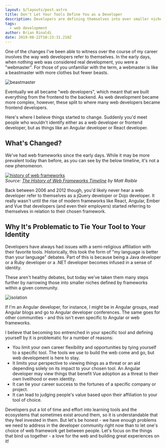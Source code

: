 ```yaml
---
layout: $/layouts/post.astro
title: Don't Let Your Tools Define You as a Developer
description: Developers are defining themselves into ever smaller niches and that concerns me.
tags:
  - web development
author: Brian Rinaldi
date: 2019-08-22T10:23:31.210Z
---
```


One of the changes I've been able to witness over the course of my career involves the way web developers refer to themselves. In the early days, when nothing web was considered real development, you were a "webmaster". For those of you unfamiliar with the term, a webmaster is like a beastmaster with more clothes but fewer beasts.

![beastmaster](/images/posts/tools/beastmaster.jpg)

Eventually we all became "web developers", which meant that we built everything from the frontend to the backend. As web development became more complex, however, these split to where many web developers became frontend developers.

Here's where I believe things started to change. Suddenly you'd meet people who wouldn't identify either as a web developer or frontend developer, but as things like an Angular developer or React developer.

## What's Changed?

We've had web frameworks since the early days. While it may be more prevalent today than before, as you can see by the below timeline, it's not a new phenomenon.

[![history of web frameworks](/images/posts/tools/history-of-web-frameworks-timeline.png)](https://github.com/mraible/history-of-web-frameworks-timeline/blob/master/history-of-web-frameworks-timeline.png)<br>
_Source: [The History of Web Frameworks Timeline](https://github.com/mraible/history-of-web-frameworks-timeline) by Matt Raible_

Back between 2006 and 2012 though, you'd likely never hear a web developer refer to themselves as a jQuery developer or Dojo developer. It really wasn't until the rise of modern frameworks like React, Angular, Ember and Vue that developers (and even their employers) started referring to themselves in relation to their chosen framework.

## Why It's Problematic to Tie Your Tool to Your Identity

Developers have always had issues with a semi-religious affiliation with their favorite tools. Historically, this took the form of "my language is better than your language" debates. Part of this is because being a Java developer or a Ruby developer or a .NET developer becomes infused in a sense of identity.

These aren't healthy debates, but today we've taken them many steps further by narrowing those into smaller niches defined by frameworks within a given community.

![isolation](/images/posts/tools/isolation.jpg) 

If I'm an Angular developer, for instance, I might be in Angular groups, read Angular blogs and go to Angular developer conferences. The same goes for other communities - and this isn't even specific to Angular or web frameworks.

I believe that becoming too entrenched in your specific tool and defining yourself by it is problematic for a number of reasons:
* You limit your own career flexibility and opportunities by tying yourself to a specific tool. The tools we use to build the web come and go, but web development is here to stay.
* It limits your perspective to viewing things as a threat or an aid depending solely on its impact to your chosen tool. An Angular developer may view things that benefit Vue adoption as a threat to their own livelihood or even identity.
* It can tie your career success to the fortunes of a specific company or project.
* It can lead to judging people's value based upon their affiliation to your tool of choice.

Developers put a lot of time and effort into learning tools and the ecosystems that sometimes exist around them, so it is understandable that they feel invested in them. But let's be honest - we have enough problems we need to address in the developer community right now than to let one's choice of web framework get between people. Let's focus on the things that bind us together - a love for the web and building great experiences on it!